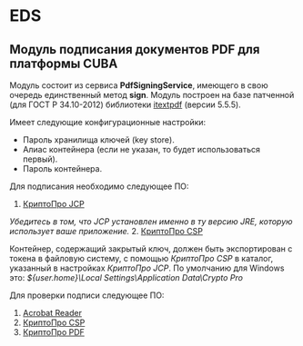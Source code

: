 # EDS
## Модуль подписания документов PDF для платформы CUBA

Модуль состоит из сервиса **PdfSigningService**, имеющего в свою очередь единственный метод **sign**.
Модуль построен на базе патченной (для ГОСТ Р 34.10-2012) библиотеки [itextpdf](https://github.com/itext/itextpdf) (версии 5.5.5). 

Имеет следующие конфигурационные настройки:
- Пароль хранилища ключей (key store).
- Алиас контейнера (если не указан, то будет использоваться первый).
- Пароль контейнера.

Для подписания необходимо следующее ПО:
1. [КриптоПро JCP](https://www.cryptopro.ru/products/csp/jcp)

_Убедитесь в том, что JCP установлен именно в ту версию JRE, которую использует 
ваше приложение._
2. [КриптоПро CSP](https://www.cryptopro.ru/products/csp)

Контейнер, содержащий закрытый ключ, должен быть экспортирован с токена в файловую систему, с помощью *КриптоПро CSP* в каталог, 
указанный в настройках *КриптоПро JCP*. По умолчанию для Windows это: *${user.home}\Local Settings\Application Data\Crypto Pro*

Для проверки подписи следующее ПО:
1. [Acrobat Reader](https://acrobat.adobe.com/ru/ru/acrobat/pdf-reader.html)
2. [КриптоПро CSP](https://www.cryptopro.ru/products/csp)
3. [КриптоПро PDF](https://www.cryptopro.ru/products/other/pdf)
